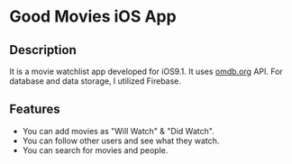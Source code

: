 # Good Movies iOS App

## Description

It is a movie watchlist app developed for iOS9.1. It uses [omdb.org](http://www.omdb.org/) API. For database and data storage, I utilized Firebase.

## Features

- You can add movies as "Will Watch" & "Did Watch".
- You can follow other users and see what they watch.
- You can search for movies and people.
